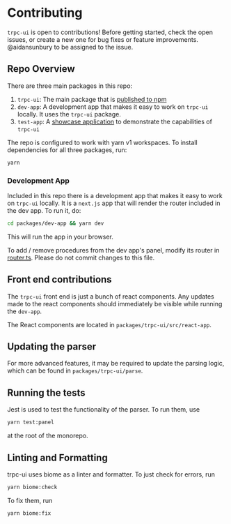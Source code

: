# Contributing

`trpc-ui` is open to contributions! Before getting started, check the open issues, or create a new one for bug fixes or feature improvements. @aidansunbury to be assigned to the issue.

## Repo Overview

There are three main packages in this repo:
1. `trpc-ui`: The main package that is [published to npm](https://www.npmjs.com/package/trpc-ui)
2. `dev-app`: A development app that makes it easy to work on `trpc-ui` locally. It uses the `trpc-ui` package.
3. `test-app`: A [showcase application](https://trpc.aidansunbury.dev/) to demonstrate the capabilities of `trpc-ui`

The repo is configured to work with yarn v1 workspaces. To install dependencies for all three packages, run:

```sh
yarn
```

### Development App

Included in this repo there is a development app that makes it easy to work on `trpc-ui` locally. It is a `next.js` app that will render the router included in the dev app. To run it, do:

```sh
cd packages/dev-app && yarn dev
```

This will run the app in your browser.

To add / remove procedures from the dev app's panel, modify its router in [router.ts](./packages/dev-app/src/router.ts). Please do not commit changes to this file.

## Front end contributions

The `trpc-ui` front end is just a bunch of react components. Any updates made to the react components should immediately be visible while running the `dev-app`.

The React components are located in `packages/trpc-ui/src/react-app`.

## Updating the parser

For more advanced features, it may be required to update the parsing logic, which can be found in `packages/trpc-ui/parse`.

## Running the tests

Jest is used to test the functionality of the parser. To run them, use

```sh
yarn test:panel
```

at the root of the monorepo.

## Linting and Formatting

trpc-ui uses biome as a linter and formatter. To just check for errors, run
```bash
yarn biome:check
```

To fix them, run
```bash
yarn biome:fix
```
